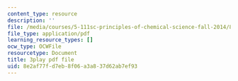 ```yaml
---
content_type: resource
description: ''
file: /media/courses/5-111sc-principles-of-chemical-science-fall-2014/8e2af77fd7eb8f06a3a837d62ab7ef93_VXeTfT8JL0Q.pdf
file_type: application/pdf
learning_resource_types: []
ocw_type: OCWFile
resourcetype: Document
title: 3play pdf file
uid: 8e2af77f-d7eb-8f06-a3a8-37d62ab7ef93
---
```

